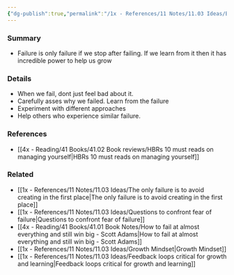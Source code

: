 ```yaml
---
{"dg-publish":true,"permalink":"/1x - References/11 Notes/11.03 Ideas/Benefit from failure/","title":"Benefit from failure","created":"2023-07-30T12:13:58.206+03:00","updated":"2024-02-14T20:18:35.379+03:00"}
---
```



### Summary
- Failure is only failure if we stop after failing. If we learn from it then it has incredible power to help us grow

### Details
- When we fail, dont just feel bad about it. 
- Carefully asses why we failed. Learn from the failure
- Experiment with different approaches
- Help others who experience similar failure.

### References
- [[4x - Reading/41 Books/41.02 Book reviews/HBRs 10 must reads on managing yourself\|HBRs 10 must reads on managing yourself]]

### Related
- [[1x - References/11 Notes/11.03 Ideas/The only failure is to avoid creating in the first place\|The only failure is to avoid creating in the first place]]
- [[1x - References/11 Notes/11.03 Ideas/Questions to confront fear of failure\|Questions to confront fear of failure]]
- [[4x - Reading/41 Books/41.01 Book Notes/How to fail at almost everything and still win big - Scott Adams\|How to fail at almost everything and still win big - Scott Adams]]
- [[1x - References/11 Notes/11.03 Ideas/Growth Mindset\|Growth Mindset]]
- [[1x - References/11 Notes/11.03 Ideas/Feedback loops critical for growth and learning\|Feedback loops critical for growth and learning]]
